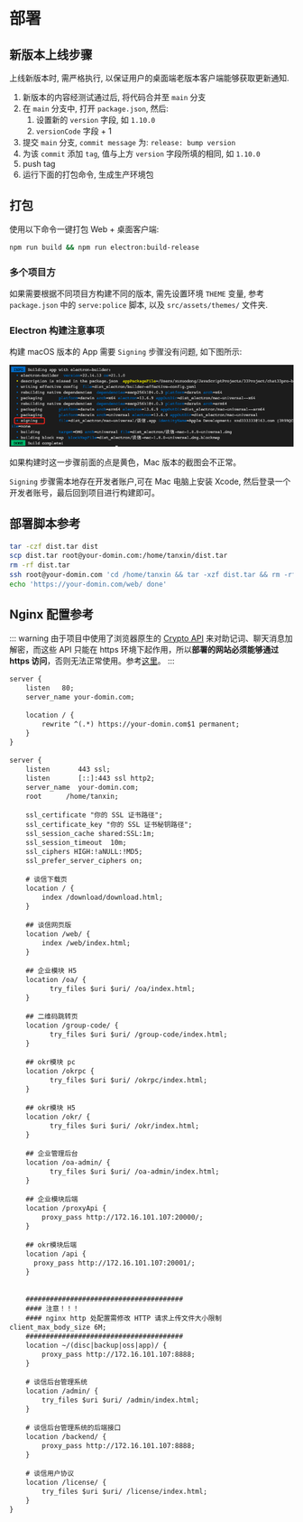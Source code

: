 # 部署

## 新版本上线步骤

上线新版本时, 需严格执行, 以保证用户的桌面端老版本客户端能够获取更新通知. 

1. 新版本的内容经测试通过后, 将代码合并至 `main` 分支
2. 在 `main` 分支中, 打开 `package.json`, 然后:
   1. 设置新的 `version` 字段, 如 `1.10.0`
   2. `versionCode` 字段 + 1
3. 提交 `main` 分支, `commit message` 为: `release: bump version`
4. 为该 `commit` 添加 `tag`, 值与上方 `version` 字段所填的相同, 如 `1.10.0`
5. push tag
6. 运行下面的打包命令, 生成生产环境包

## 打包

使用以下命令一键打包 Web + 桌面客户端: 

``` sh
npm run build && npm run electron:build-release
```

### 多个项目方

如果需要根据不同项目方构建不同的版本, 需先设置环境 `THEME` 变量, 参考 `package.json` 中的 `serve:police` 脚本, 以及 `src/assets/themes/` 文件夹.

### Electron 构建注意事项

构建 macOS 版本的 App 需要 `Signing` 步骤没有问题, 如下图所示:

![1](/images/electron-signing.png)

如果构建时这一步骤前面的点是黄色，Mac 版本的截图会不正常。

`Signing` 步骤需本地存在开发者账户,可在 Mac 电脑上安装 Xcode, 然后登录一个开发者账号，最后回到项目进行构建即可。

## 部署脚本参考

``` sh
tar -czf dist.tar dist
scp dist.tar root@your-domin.com:/home/tanxin/dist.tar
rm -rf dist.tar
ssh root@your-domin.com 'cd /home/tanxin && tar -xzf dist.tar && rm -rf dist.tar && rm web -rf && mv dist web'
echo 'https://your-domin.com/web/ done'
```
## Nginx 配置参考

::: warning
由于项目中使用了浏览器原生的 [Crypto API](https://developer.mozilla.org/zh-CN/docs/Web/API/Crypto) 来对助记词、聊天消息加解密，而这些 API 只能在 https 环境下起作用，所以**部署的网站必须能够通过 https 访问**，否则无法正常使用。参考[这里](https://developer.mozilla.org/zh-CN/docs/Web/API/Crypto/subtle)。
:::

```nginx
server {
    listen   80;
    server_name your-domin.com;

    location / {
        rewrite ^(.*) https://your-domin.com$1 permanent;
    }
}

server {
    listen       443 ssl;
    listen       [::]:443 ssl http2;
    server_name  your-domin.com;
    root      /home/tanxin;

    ssl_certificate "你的 SSL 证书路径";
    ssl_certificate_key "你的 SSL 证书秘钥路径";
    ssl_session_cache shared:SSL:1m;
    ssl_session_timeout  10m;
    ssl_ciphers HIGH:!aNULL:!MD5;
    ssl_prefer_server_ciphers on;

    # 谈信下载页
    location / {
        index /download/download.html;
    }

    ## 谈信网页版
    location /web/ {
        index /web/index.html;
    }

    ## 企业模块 H5
    location /oa/ {
          try_files $uri $uri/ /oa/index.html;
    }

    ## 二维码跳转页
    location /group-code/ {
          try_files $uri $uri/ /group-code/index.html;
    }

    ## okr模块 pc
    location /okrpc {
          try_files $uri $uri/ /okrpc/index.html;
    }

    ## okr模块 H5
    location /okr/ {
          try_files $uri $uri/ /okr/index.html;
    }

    ## 企业管理后台
    location /oa-admin/ {
          try_files $uri $uri/ /oa-admin/index.html;
    }

    ## 企业模块后端
    location /proxyApi {
        proxy_pass http://172.16.101.107:20000/;
    }

    ## okr模块后端
    location /api {
      proxy_pass http://172.16.101.107:20001/;
    }


    #######################################
    #### 注意！！！
    #### nginx http 处配置需修改 HTTP 请求上传文件大小限制 client_max_body_size 6M;
    #######################################
    location ~/(disc|backup|oss|app)/ {
    	proxy_pass http://172.16.101.107:8888;
    }

    # 谈信后台管理系统
    location /admin/ {
        try_files $uri $uri/ /admin/index.html;
    }

    # 谈信后台管理系统的后端接口
    location /backend/ {
        proxy_pass http://172.16.101.107:8888;
    }

    # 谈信用户协议
    location /license/ {
        try_files $uri $uri/ /license/index.html;
    }
}
```
